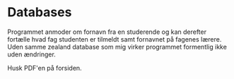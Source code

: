 # Databases
Programmet anmoder om fornavn fra en studerende og kan derefter fortælle hvad fag studenten er tilmeldt samt fornavnet på fagenes lærere.
Uden samme zealand database som mig virker programmet formentlig ikke uden ændringer.

Husk PDF'en på forsiden.
